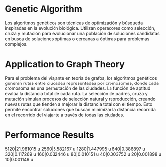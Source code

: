 # Genetic Algorithm
Los algoritmos genéticos son técnicas de optimización y búsqueda inspiradas en la evolución biológica. Utilizan operadores como selección, cruza y mutación para evolucionar una población de soluciones candidatas en busca de soluciones óptimas o cercanas a óptimas para problemas complejos. 

# Application to Graph Theory

Para el problema del viajante en teoría de grafos, los algoritmos genéticos generan rutas entre ciudades representadas por cromosomas, donde cada cromosoma es una permutación de las ciudades. La función de aptitud evalúa la distancia total de cada ruta. La selección de padres, cruza y mutación simulan procesos de selección natural y reproducción, creando nuevas rutas que tienden a mejorar la distancia total con el tiempo. Esto permite encontrar soluciones que buscan minimizar la distancia recorrida en el recorrido del viajante a través de todas las ciudades.

# Performance Results

5120|21.981015 u
2560|5.582167 u
1280|1.447995 u
640|0.386897 u
320|0.117269 u
160|0.032446 u
80|0.010151 u
40|0.003752 u
20|0.001898 u
10|0.001149 u